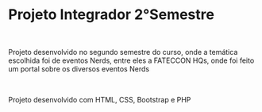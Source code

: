 <h1>Projeto Integrador 2°Semestre </h1><br>
<p>Projeto desenvolvido no segundo semestre do curso, onde a temática escolhida foi de eventos Nerds, entre eles a FATECCON HQs, onde foi feito um portal sobre os diversos eventos Nerds</p><br>
<p>Projeto desenvolvido com HTML, CSS, Bootstrap e PHP</p>
